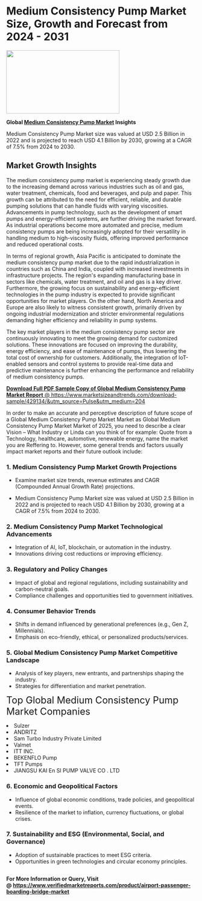 <H1>Medium Consistency Pump Market Size, Growth and Forecast from 2024 - 2031</H1><img class="aligncenter size-medium wp-image-584254" src="https://thirdeyenews.in/wp-content/uploads/2024/09/Global-Market-Research-300x168.jpeg" alt="" width="300" height="168" /><p><strong>Global&nbsp;<a href="https://www.marketsizeandtrends.com/download-sample/429134/&amp;utm_source=Pulse&amp;utm_medium=204">Medium Consistency Pump Market</a> Insights</strong></p><p>Medium Consistency Pump Market size was valued at USD 2.5 Billion in 2022 and is projected to reach USD 4.1 Billion by 2030, growing at a CAGR of 7.5% from 2024 to 2030.</p><p><h2>Market Growth Insights</h2> <p>The medium consistency pump market is experiencing steady growth due to the increasing demand across various industries such as oil and gas, water treatment, chemicals, food and beverages, and pulp and paper. This growth can be attributed to the need for efficient, reliable, and durable pumping solutions that can handle fluids with varying viscosities. Advancements in pump technology, such as the development of smart pumps and energy-efficient systems, are further driving the market forward. As industrial operations become more automated and precise, medium consistency pumps are being increasingly adopted for their versatility in handling medium to high-viscosity fluids, offering improved performance and reduced operational costs.</p> <p><a href="download-sample-link"></a></p> <p>In terms of regional growth, Asia Pacific is anticipated to dominate the medium consistency pump market due to the rapid industrialization in countries such as China and India, coupled with increased investments in infrastructure projects. The region's expanding manufacturing base in sectors like chemicals, water treatment, and oil and gas is a key driver. Furthermore, the growing focus on sustainability and energy-efficient technologies in the pump industry is expected to provide significant opportunities for market players. On the other hand, North America and Europe are also likely to witness consistent growth, primarily driven by ongoing industrial modernization and stricter environmental regulations demanding higher efficiency and reliability in pump systems.</p> <p>The key market players in the medium consistency pump sector are continuously innovating to meet the growing demand for customized solutions. These innovations are focused on improving the durability, energy efficiency, and ease of maintenance of pumps, thus lowering the total cost of ownership for customers. Additionally, the integration of IoT-enabled sensors and control systems to provide real-time data and predictive maintenance is further enhancing the performance and reliability of medium consistency pumps.</p> <p><a href="get-more-link"></p><p><span class=""><strong>Download Full PDF Sample Copy of Global Medium Consistency Pump Market Report</strong> @ <a href="https://www.marketsizeandtrends.com/download-sample/429134/&amp;utm_source=Pulse&amp;utm_medium=204" target="_blank">https://www.marketsizeandtrends.com/download-sample/429134/&amp;utm_source=Pulse&amp;utm_medium=204</a></span></p><p>In order to make an accurate and perceptive description of future scope of a Global&nbsp;Medium Consistency Pump Market Market as Global&nbsp;Medium Consistency Pump Market Market of 2025, you need to describe a clear Vision &ndash; What Industry or Linda can you think of for example: Quote from a Technology, healthcare, automotive, renewable energy, name the market you are Reffering to. However, some general trends and factors usually impact market reports and their future outlook include:</p><h3>1.&nbsp;<strong>Medium Consistency Pump Market Growth Projections</strong></h3><ul><li>Examine market size trends, revenue estimates and CAGR (Compounded Annual Growth Rate) projections.</li><li><p>Medium Consistency Pump Market size was valued at USD 2.5 Billion in 2022 and is projected to reach USD 4.1 Billion by 2030, growing at a CAGR of 7.5% from 2024 to 2030.</p></li></ul><h3>2.&nbsp;<strong>Medium Consistency Pump Market Technological Advancements</strong></h3><ul><li>Integration of AI, IoT, blockchain, or automation in the industry.</li><li>Innovations driving cost reductions or improving efficiency.</li></ul><h3>3.&nbsp;<strong>Regulatory and Policy Changes</strong></h3><ul><li>Impact of global and regional regulations, including sustainability and carbon-neutral goals.</li><li>Compliance challenges and opportunities tied to government initiatives.</li></ul><h3>4.&nbsp;<strong>Consumer Behavior Trends</strong></h3><ul><li>Shifts in demand influenced by generational preferences (e.g., Gen Z, Millennials).</li><li>Emphasis on eco-friendly, ethical, or personalized products/services.</li></ul><h3>5.&nbsp;<strong>Global Medium Consistency Pump Market Competitive Landscape</strong></h3><ul><li>Analysis of key players, new entrants, and partnerships shaping the industry.</li><li>Strategies for differentiation and market penetration.</li></ul><p data-pm-slice="1 1 []"><span style="color: inherit; font-family: inherit; font-size: 25px;">Top Global Medium Consistency Pump Market Companies</span></p><div class="" data-test-id=""><p><li>Sulzer</li><li> ANDRITZ</li><li> Sam Turbo Industry Private Limited</li><li> Valmet</li><li> ITT INC.</li><li> BEKENFLO Pump</li><li> TFT Pumps</li><li> JIANGSU KAI En SI PUMP VALVE CO . LTD</li></p></div><h3>6.&nbsp;<strong>Economic and Geopolitical Factors</strong></h3><ul><li>Influence of global economic conditions, trade policies, and geopolitical events.</li><li>Resilience of the market to inflation, currency fluctuations, or global crises.</li></ul><h3>7.&nbsp;<strong>Sustainability and ESG (Environmental, Social, and Governance)</strong></h3><ul><li>Adoption of sustainable practices to meet ESG criteria.</li><li>Opportunities in green technologies and circular economy principles.</li></ul><h2><strong style="font-size: 14px;">For More Information or Query, Visit @&nbsp;</strong><a style="background-color: #ffffff; font-size: 14px;" href="https://www.marketsizeandtrends.com/report/medium-consistency-pump-market/" target="_blank">https://www.verifiedmarketreports.com/product/airport-passenger-boarding-bridge-market</a></h2>
